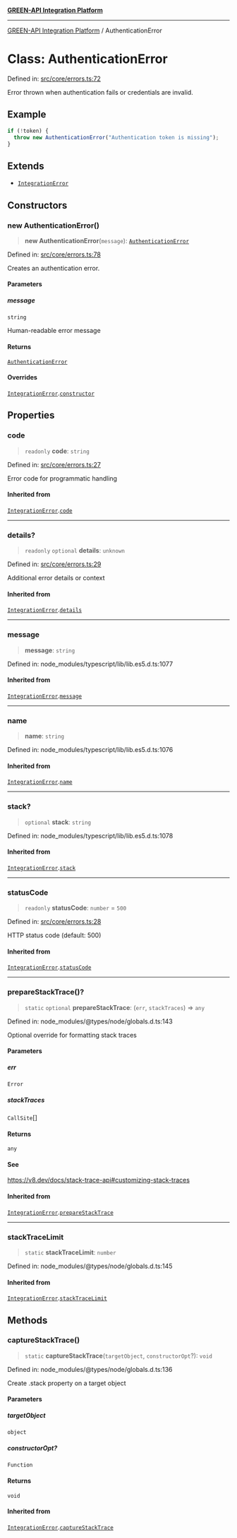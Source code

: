 [**GREEN-API Integration Platform**](../README.md)

***

[GREEN-API Integration Platform](../globals.md) / AuthenticationError

# Class: AuthenticationError

Defined in: [src/core/errors.ts:72](https://github.com/green-api/greenapi-integration/blob/63683bb8d19b76d9e4ce6bd0a8121d8d2cf428af/src/core/errors.ts#L72)

Error thrown when authentication fails or credentials are invalid.

## Example

```typescript
if (!token) {
  throw new AuthenticationError("Authentication token is missing");
}
```

## Extends

- [`IntegrationError`](IntegrationError.md)

## Constructors

### new AuthenticationError()

> **new AuthenticationError**(`message`): [`AuthenticationError`](AuthenticationError.md)

Defined in: [src/core/errors.ts:78](https://github.com/green-api/greenapi-integration/blob/63683bb8d19b76d9e4ce6bd0a8121d8d2cf428af/src/core/errors.ts#L78)

Creates an authentication error.

#### Parameters

##### message

`string`

Human-readable error message

#### Returns

[`AuthenticationError`](AuthenticationError.md)

#### Overrides

[`IntegrationError`](IntegrationError.md).[`constructor`](IntegrationError.md#constructors)

## Properties

### code

> `readonly` **code**: `string`

Defined in: [src/core/errors.ts:27](https://github.com/green-api/greenapi-integration/blob/63683bb8d19b76d9e4ce6bd0a8121d8d2cf428af/src/core/errors.ts#L27)

Error code for programmatic handling

#### Inherited from

[`IntegrationError`](IntegrationError.md).[`code`](IntegrationError.md#code-1)

***

### details?

> `readonly` `optional` **details**: `unknown`

Defined in: [src/core/errors.ts:29](https://github.com/green-api/greenapi-integration/blob/63683bb8d19b76d9e4ce6bd0a8121d8d2cf428af/src/core/errors.ts#L29)

Additional error details or context

#### Inherited from

[`IntegrationError`](IntegrationError.md).[`details`](IntegrationError.md#details-1)

***

### message

> **message**: `string`

Defined in: node\_modules/typescript/lib/lib.es5.d.ts:1077

#### Inherited from

[`IntegrationError`](IntegrationError.md).[`message`](IntegrationError.md#message-1)

***

### name

> **name**: `string`

Defined in: node\_modules/typescript/lib/lib.es5.d.ts:1076

#### Inherited from

[`IntegrationError`](IntegrationError.md).[`name`](IntegrationError.md#name)

***

### stack?

> `optional` **stack**: `string`

Defined in: node\_modules/typescript/lib/lib.es5.d.ts:1078

#### Inherited from

[`IntegrationError`](IntegrationError.md).[`stack`](IntegrationError.md#stack)

***

### statusCode

> `readonly` **statusCode**: `number` = `500`

Defined in: [src/core/errors.ts:28](https://github.com/green-api/greenapi-integration/blob/63683bb8d19b76d9e4ce6bd0a8121d8d2cf428af/src/core/errors.ts#L28)

HTTP status code (default: 500)

#### Inherited from

[`IntegrationError`](IntegrationError.md).[`statusCode`](IntegrationError.md#statuscode-1)

***

### prepareStackTrace()?

> `static` `optional` **prepareStackTrace**: (`err`, `stackTraces`) => `any`

Defined in: node\_modules/@types/node/globals.d.ts:143

Optional override for formatting stack traces

#### Parameters

##### err

`Error`

##### stackTraces

`CallSite`[]

#### Returns

`any`

#### See

https://v8.dev/docs/stack-trace-api#customizing-stack-traces

#### Inherited from

[`IntegrationError`](IntegrationError.md).[`prepareStackTrace`](IntegrationError.md#preparestacktrace)

***

### stackTraceLimit

> `static` **stackTraceLimit**: `number`

Defined in: node\_modules/@types/node/globals.d.ts:145

#### Inherited from

[`IntegrationError`](IntegrationError.md).[`stackTraceLimit`](IntegrationError.md#stacktracelimit)

## Methods

### captureStackTrace()

> `static` **captureStackTrace**(`targetObject`, `constructorOpt`?): `void`

Defined in: node\_modules/@types/node/globals.d.ts:136

Create .stack property on a target object

#### Parameters

##### targetObject

`object`

##### constructorOpt?

`Function`

#### Returns

`void`

#### Inherited from

[`IntegrationError`](IntegrationError.md).[`captureStackTrace`](IntegrationError.md#capturestacktrace)
